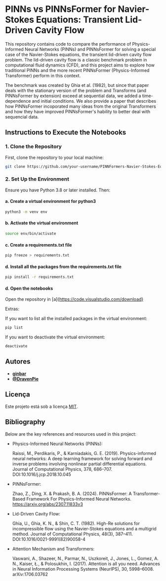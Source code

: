 # PINNs vs PINNsFormer for Navier-Stokes Equations: Transient Lid-Driven Cavity Flow

This repository contains code to compare the performance of Physics-Informed Neural Networks (PINNs) and PINNsFormer for solving a special case of the Navier-Stokes equations, the transient lid-driven cavity flow problem. The lid-driven cavity flow is a classic benchmark problem in computational fluid dynamics (CFD), and this project aims to explore how traditional PINNs and the more recent PINNsFormer (Physics-Informed Transformer) perform in this context. 

The benchmark was created by Ghia et al. (1982), but since that paper deals with the stationary version of the problem and Transforms (and PINNsFormer by extension) exceed at sequential data, we added a time-dependence and initial conditions. We also provide a paper that describes how PINNsFormer incoporated many ideas from the original Transformers and how they have improved PINNsFormer's hability to better deal with sequencial data.

## Instructions to Execute the Notebooks

### 1. Clone the Repository

First, clone the repository to your local machine:

```bash
git clone https://github.com/your-username/PINNFormers-Navier-Stokes-Equations.git
```
### 2. Set Up the Environment

Ensure you have Python 3.8 or later installed. Then:
#### a. Create a virtual environment for python3
```bash
python3 -m venv env
```

#### b. Activate the virtual environment
```bash
source env/bin/activate
```

#### c. Create a requirements.txt file
```bash
pip freeze > requirements.txt
```

#### d. Install all the packages from the requirements.txt file
```bash
pip install -r requirements.txt
```

#### d. Open the notebooks
Open the repository in [a]{https://code.visualstudio.com/download}

Extras:

If you want to list all the installed packages in the virtual environment:
```bash
pip list
```

If you want to deactivate the virtual environment:
```bash
deactivate
```

## Autores

- **[ginbar](https://github.com/ginbar)**
- **[@DravenPie](https://github.com/DravenPie)**

## Licença

Este projeto está sob a licença [MIT](./LICENSE).

## Bibliography

Below are the key references and resources used in this project:

- Physics-Informed Neural Networks (PINNs):

    Raissi, M., Perdikaris, P., & Karniadakis, G. E. (2019). Physics-informed neural networks: A deep learning framework for solving forward and inverse problems involving nonlinear partial differential equations. Journal of Computational Physics, 378, 686–707. DOI:10.1016/j.jcp.2018.10.045

- PINNsFormer:

    Zhao, Z., Ding, X. & Prakash, B. A. (2024). PINNsFormer: A Transformer-Based Framework For Physics-Informed Neural Networks. https://arxiv.org/abs/2307.11833v3

- Lid-Driven Cavity Flow:

    Ghia, U., Ghia, K. N., & Shin, C. T. (1982). High-Re solutions for incompressible flow using the Navier-Stokes equations and a multigrid method. Journal of Computational Physics, 48(3), 387–411. DOI:10.1016/0021-9991(82)90058-4

- Attention Mechanism and Transformers:

    Vaswani, A., Shazeer, N., Parmar, N., Uszkoreit, J., Jones, L., Gomez, A. N., Kaiser, Ł., & Polosukhin, I. (2017). Attention is all you need. Advances in Neural Information Processing Systems (NeurIPS), 30, 5998–6008. arXiv:1706.03762